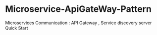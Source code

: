 # Microservice-ApiGateWay-Pattern
Microservices Communication : API Gateway , Service discovery server Quick Start
